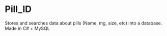 # Pill_ID
Stores and searches data about pills (Name, mg, size, etc) into a database. Made in C# + MySQL
